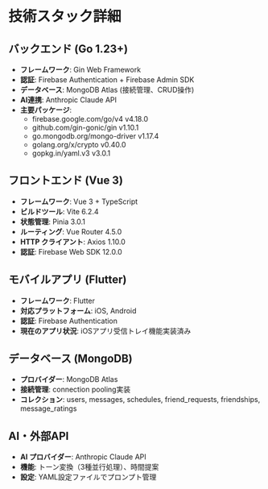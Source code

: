 # 技術スタック詳細

## バックエンド (Go 1.23+)
- **フレームワーク**: Gin Web Framework
- **認証**: Firebase Authentication + Firebase Admin SDK
- **データベース**: MongoDB Atlas (接続管理、CRUD操作)
- **AI連携**: Anthropic Claude API
- **主要パッケージ**:
  - firebase.google.com/go/v4 v4.18.0
  - github.com/gin-gonic/gin v1.10.1
  - go.mongodb.org/mongo-driver v1.17.4
  - golang.org/x/crypto v0.40.0
  - gopkg.in/yaml.v3 v3.0.1

## フロントエンド (Vue 3)
- **フレームワーク**: Vue 3 + TypeScript
- **ビルドツール**: Vite 6.2.4
- **状態管理**: Pinia 3.0.1
- **ルーティング**: Vue Router 4.5.0
- **HTTP クライアント**: Axios 1.10.0
- **認証**: Firebase Web SDK 12.0.0

## モバイルアプリ (Flutter)
- **フレームワーク**: Flutter
- **対応プラットフォーム**: iOS, Android
- **認証**: Firebase Authentication
- **現在のアプリ状況**: iOSアプリ受信トレイ機能実装済み

## データベース (MongoDB)
- **プロバイダー**: MongoDB Atlas
- **接続管理**: connection pooling実装
- **コレクション**: users, messages, schedules, friend_requests, friendships, message_ratings

## AI・外部API
- **AI プロバイダー**: Anthropic Claude API
- **機能**: トーン変換（3種並行処理）、時間提案
- **設定**: YAML設定ファイルでプロンプト管理
